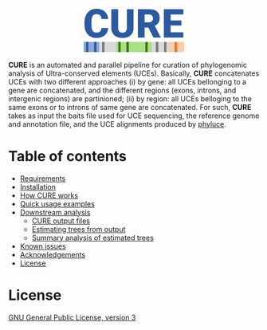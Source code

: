 <p align="center"><img src="misc/logo.png" alt="CURE" width="40%"></p>

**CURE** is an automated and parallel pipeline for curation of phylogenomic analysis of Ultra-conserved elements (UCEs).
Basically, **CURE** concatenates UCEs with two different approaches (i) by gene: all UCEs bellonging to a gene are concatenated, and the different regions (exons, introns, and intergenic regions) are partinioned; 
(ii) by region: all UCEs belloging to the same exons or to introns of same gene are concatenated.
For such, **CURE** takes as input the baits file used for UCE sequencing, the reference genome and annotation file, and the UCE alignments produced by [phyluce](https://phyluce.readthedocs.io/en/latest/).

# Table of contents

* [Requirements](#requirements)
* [Installation](#installation)
* [How CURE works](#how-cure-works)
* [Quick usage examples](#quick-usage-examples)
* [Downstream analysis](#downstream-analysis)
    * [CURE output files](#cure-output-files)
    * [Estimating trees from output](#estimating-trees-from-output)
    * [Summary analysis of estimated trees](#summary-analysis-of-estimated-trees)
* [Known issues](#known-issues)
* [Acknowledgements](#acknowledgements)
* [License](#license)


# License

[GNU General Public License, version 3](https://www.gnu.org/licenses/gpl-3.0.html)